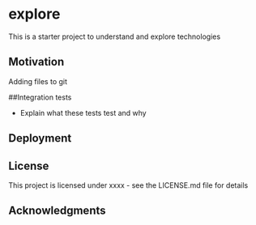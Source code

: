 # explore
This is a starter project to understand and explore technologies

## Motivation
Adding files to git

##Integration tests

- Explain what these tests test and why

## Deployment

## License
This project is licensed under xxxx - see the LICENSE.md file for details

## Acknowledgments
